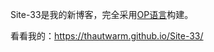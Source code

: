 Site-33是我的新博客，完全采用[OP语言](https://github.com/thautwarm/original-posting)构建。

看看我的：https://thautwarm.github.io/Site-33/
